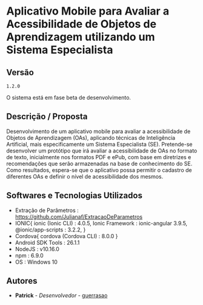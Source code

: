 # Aplicativo Mobile para Avaliar a Acessibilidade de Objetos de Aprendizagem utilizando um Sistema Especialista

## Versão

```
1.2.0
```
O sistema está em fase beta de desenvolvimento.

## Descrição / Proposta
Desenvolvimento de um aplicativo mobile para avaliar a acessibilidade de Objetos de Aprendizagem (OAs), aplicando técnicas de Inteligência Artificial, mais especificamente um Sistema Especialista (SE). Pretende-se desenvolver um protótipo que irá avaliar a acessibilidade de OAs no formato de texto, inicialmente nos formatos PDF e ePub, com base em diretrizes e recomendações que serão armazenadas na base de conhecimento do SE. Como resultados, espera-se que o aplicativo possa permitir o cadastro de diferentes OAs e definir o nível de acessibilidade dos mesmos.

## Softwares e Tecnologias Utilizados
* Extração de Parâmetros : https://github.com/Julianaf/ExtracaoDeParametros
* IONIC{
   ionic (Ionic CLI)  : 4.0.5, 
   Ionic Framework    : ionic-angular 3.9.5, 
   @ionic/app-scripts : 3.2.2, 
}
* Cordova{
   cordova (Cordova CLI) : 8.0.0
}
* Android SDK Tools : 26.1.1
* NodeJS            : v10.16.0
* npm               : 6.9.0
* OS                : Windows 10

## Autores
* **Patrick** - *Desenvolvedor* - [guerrasao](https://github.com/guerrasao)

